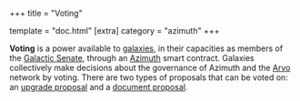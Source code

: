 +++
title = "Voting"

template = "doc.html"
[extra]
category = "azimuth"
+++

**Voting** is a power available to [galaxies](../galaxy), in their capacities as
members of the [Galactic Senate](../senate), through an [Azimuth](../azimuth)
smart contract. Galaxies collectively make decisions about the governance of
Azimuth and the [Arvo](../arvo) network by voting. There are two types of proposals that can be voted on:
an [upgrade proposal](../upgrade) and a [document proposal](../docvote).
